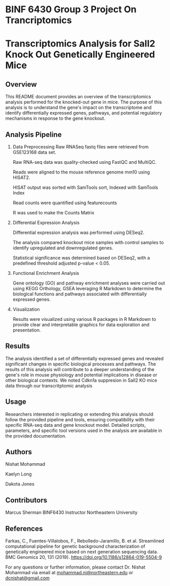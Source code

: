 # BINF 6430 Group 3 Project On Trancriptomics
# Transcriptomics Analysis for Sall2 Knock Out Genetically Engineered Mice
## Overview

This README document provides an overview of the transcriptomics analysis performed for the knocked-out gene in mice. The purpose of this analysis is to understand the gene's impact on the transcriptome and identify differentially expressed genes, pathways, and potential regulatory mechanisms in response to the gene knockout.


## Analysis Pipeline

1. Data Preprocessing
    Raw RNASeq fastq files were retrieved from GSE123168 data set.

    Raw RNA-seq data was quality-checked using FastQC and MultiQC.

    Reads were aligned to the mouse reference genome mm10 using HISAT2.

    HISAT output was sorted with SamTools sort, Indexed with SamTools Index

    Read counts were quantified using featurecounts

    R was used to make the Counts Matrix


3. Differential Expression Analysis
   
    Differential expression analysis was performed using DESeq2.

    The analysis compared knockout mice samples with control samples to identify upregulated and downregulated genes.

    Statistical significance was determined based on  DESeq2, with a predefined threshold adjusted p-value < 0.05.


4. Functional Enrichment Analysis

    Gene ontology (GO) and pathway enrichment analyses were carried out using KEGG Orthology, GSEA leveraging R Markdown to determine the biological functions and pathways associated with differentially expressed genes.

6. Visualization

    Results were visualized using various R packages in R Markdown to provide clear and interpretable graphics for data exploration and presentation.


## Results
The analysis identified a set of differentially expressed genes and revealed significant changes in specific biological processes and pathways. The results of this analysis will contribute to a deeper understanding of the gene's role in mouse physiology and potential implications in disease or other biological contexts. We noted Cdkn1a suppresion in Sall2 KO mice data through our transcritptomic analysis


## Usage
Researchers interested in replicating or extending this analysis should follow the provided pipeline and tools, ensuring compatibility with their specific RNA-seq data and gene knockout model. Detailed scripts, parameters, and specific tool versions used in the analysis are available in the provided documentation.


## Authors
Nishat Mohammad

Kaelyn Long

Dakota Jones 


## Contributors

Marcus Sherman BINF6430 Instructor Northeastern University


## References

Farkas, C., Fuentes-Villalobos, F., Rebolledo-Jaramillo, B. et al. Streamlined computational pipeline for genetic background characterization of genetically engineered mice based on next generation sequencing data. BMC Genomics 20, 131 (2019). https://doi.org/10.1186/s12864-019-5504-9

For any questions or further information, please contact Dr. Nishat Mohammad via email at mohammad.ni@northeastern.edu or dcnishat@gmail.com
